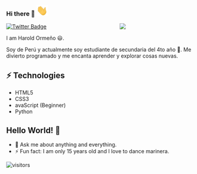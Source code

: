 ### Hi there 👋 <img src="https://raw.githubusercontent.com/ABSphreak/ABSphreak/master/gifs/Hi.gif" width="30px">

<img align='right' src='https://user-images.githubusercontent.com/5713670/87202985-820dcb80-c2b6-11ea-9f56-7ec461c497c3.gif' width='200"'>

[![Twitter Badge](https://img.shields.io/badge/-@Harold_om3-1ca0f1?style=flat-square&labelColor=1ca0f1&logo=twitter&logoColor=white&link=https://twitter.com/Harold_om3)](https://twitter.com/Harold_om3) 
<p>I am Harold Ormeño 😃. <p>
<p>Soy de Perú y actualmente soy estudiante de secundaria del 4to año 🏫. Me divierto programado y me encanta aprender y explorar cosas nuevas.<p>

## ⚡ Technologies
- HTML5
- CSS3
- avaScript (Beginner)
- Python

## Hello World! 🤔
- 💬 Ask me about anything and everything.
- ⚡ Fun fact: I am only 15 years old and I love to dance marinera.


![visitors](https://visitor-badge.glitch.me/badge?page_id=haroldom.haroldom)
